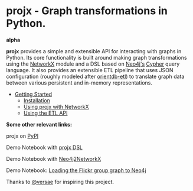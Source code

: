 # projx - Graph transformations in Python.

**alpha**

**projx** provides a simple and extensible API for interacting with graphs in Python. Its core functionality is built around making graph transformations using the [NetworkX](https://networkx.github.io/) module and a DSL based on [Neo4j's](http://neo4j.com/) [Cypher](http://neo4j.com/docs/stable/cypher-query-lang.html) query language. It also provides an extensible ETL pipeline that uses JSON configuration (roughly modeled after [orientdb-etl](https://github.com/orientechnologies/orientdb-etl/wiki)) to translate graph data between various persistent and in-memory representations.


- [Getting Started](getting-started.md)
    - [Installation](getting-started.md#installation)
    - [Using projx with NetworkX](getting-started.md#using-projx-with-networkx)
    - [Using the ETL API](getting-started.md#using-the-etl-api)



**Some other relevant links:**

projx on [PyPI](https://pypi.python.org/pypi/projx)

Demo Notebook with [projx DSL](http://bit.ly/1EiMaMt)

Demo Notebook with [Neo4j2NetworkX](http://nbviewer.ipython.org/github/davebshow/projx/blob/master/projx_neo4j_demo.ipynb)

Demo Notebook: [Loading the Flickr group graph to Neo4j](http://nbviewer.ipython.org/github/davebshow/projx/blob/master/flicker_graph.ipynb)


Thanks to [@versae](https://github.com/versae) for inspiring this project.
